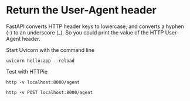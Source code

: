 # Return the User-Agent header

FastAPI converts HTTP header keys to lowercase, and converts a hyphen (-) to an underscore (_). So you could print the value of the HTTP User-Agent header.

Start Uvicorn with the command line

    uvicorn hello:app --reload

Test with HTTPie

    http -v localhost:8000/agent

    http -v POST localhost:8000/agent
    